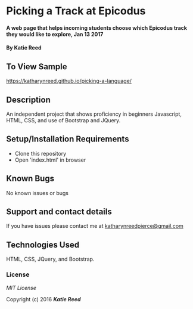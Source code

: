 # Picking a Track at Epicodus

#### A web page that helps incoming students choose which Epicodus track they would like to explore, Jan 13 2017

#### By Katie Reed

## To View Sample

https://katharynreed.github.io/picking-a-language/

## Description

An independent project that shows proficiency in beginners Javascript, HTML, CSS, and use of Bootstrap and JQuery.

## Setup/Installation Requirements

* Clone this repository
* Open 'index.html' in browser

## Known Bugs

No known issues or bugs

## Support and contact details

If you have issues please contact me at katharynreedpierce@gmail.com

## Technologies Used

HTML, CSS, JQuery, and Bootstrap.

### License

*MIT License*

Copyright (c) 2016 **_Katie Reed_**
